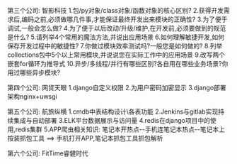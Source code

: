 第三个公司: 智影科技
1.包/py对象/class对象/函数对象的核心区别?
2.获得开发需求后,编码之前,必须做哪几件事,才能保证最终开发出来模块的正确性?
3.为了便于调试,一般会怎么做?
4.为了便于以后改动/升级/维护,在开发前,必须要做到的规范是什么?
5.请列举4个常用的魔法方法,并说出应用场景
6.如何理解敏捷开发,如何保存开发过程中的敏捷性?
7.你做过模块效率测试吗?一般您是如何做的?
8.列举collections包中5个以上常用模块,并说说您在实际工作中的应用场景
9.改写两个嵌套for循环为推导式
10.异步/多线程/并行有哪些区别?各自用在哪些业务场景?你用过哪些异步模块?


第四个公司: 网贷天眼
1.django自定义权限
2.为用户密码加密显示
3.django部署架构nginx+uwsgi

第五个公司: 航旅纵横
1.cmdb中表结构设计\各表功能
2.Jenkins与gitlab实现持续集成与自动部署
3.ELK平台数据展示与访问量
4.redis在django项目中的使用,redis集群
5.APP爬虫相关知识: 笔记本开热点--手机连笔记本热点--笔记本上按装抓包工具 ==> 手机打开APP,笔记本抓包工具抓包解析

第六个公司: FitTime睿健时代

